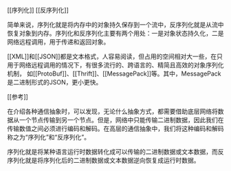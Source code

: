 [[序列化]]
[[反序列化]]

简单来说，序列化就是将内存中的对象持久保存到一个流中，反序列化就是从流中恢复对象到内存。序列化和反序列化主要有两个用处：一是对象状态持久化，二是网络远程调用，用于传递和返回对象。

[[ⅩML]]和[[JSON]]都是文本格式，人容易阅读，但占用的空间相对大一些，在只用于网络远程调用的情况下，有很多流行的、跨语言的、精简且高效的对象序列化机制，
如[[ProtoBuf]]、[[Thrift]]、[[MessagePack]]等。其中，MessagePack是二进制形式的JSON，更小更快。

[[参考]]



在介绍各种通信抽象时，可以发现，无论什么抽象方式，都需要借助底层网络将数据从一个节点传输到另一个节点。但是，网络中只能传输二进制数据，因此我们在传输数值之间必须进行编码和解码。在高层的通信抽象中，我们将这种编码和解码称之为“序列化”和“反序列化”。

序列化就是将某种语言运行时数据转化成可以传输的二进制数据或文本数据，而反序列化就是将序列化后的二进制数据或文本数据逆向恢复成运行时数据。




